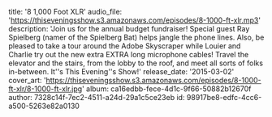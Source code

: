 title: '8 1,000 Foot XLR'
audio_file: 'https://thiseveningsshow.s3.amazonaws.com/episodes/8-1000-ft-xlr.mp3'
description: 'Join us for the annual budget fundraiser! Special guest Ray Spielberg (namer of the Spielberg Bat) helps jangle the phone lines. Also, be pleased to take a tour around the Adobe Skyscraper while Louier and Charlie try out the new extra EXTRA long microphone cables! Travel the elevator and the stairs, from the lobby to the roof, and meet all sorts of folks in-between. It''s This Evening''s Show!'
release_date: '2015-03-02'
cover_art: 'https://thiseveningsshow.s3.amazonaws.com/episodes/8-1000-ft-xlr/8-1000-ft-xlr.jpg'
album: ca16edbb-fece-4d1c-9f66-50882b12670f
author: 7328c14f-7ec2-4511-a24d-29a1c5ce23eb
id: 98917be8-edfc-4cc6-a500-5263e82a0130
